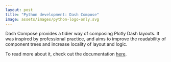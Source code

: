 ```yaml
---
layout: post
title: "Python development: Dash Compose"
image: assets/images/python-logo-only.svg
---
```


Dash Compose provides a tidier way of composing Plotly Dash layouts.
It was inspired by professional practice, and aims to improve the readability of component trees and increase locality of layout and logic.

To read more about it, check out the documentation [here](https://wiseideas.au/dash-compose/).
